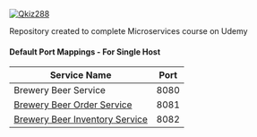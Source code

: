 [![Qkiz288](https://circleci.com/gh/Qkiz288/mssc-beer-service-kamil.svg?style=shield)](https://circleci.com/gh/Qkiz288/mssc-beer-service-kamil)

Repository created to complete Microservices course on Udemy

#### Default Port Mappings - For Single Host
| Service Name | Port | 
| --------| -----|
| Brewery Beer Service | 8080 |
| [Brewery Beer Order Service](https://github.com/Qkiz288/mssc-beer-order-service) | 8081 |
| [Brewery Beer Inventory Service](https://github.com/Qkiz288/mssc-beer-inventory-service) | 8082 |